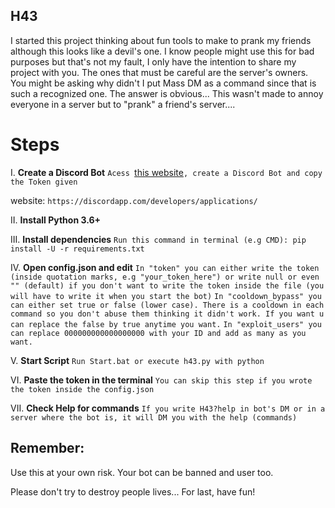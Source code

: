 ## H43

I started this project thinking about fun tools to make to prank my friends although this looks like a devil's one.
I know people might use this for bad purposes but that's not my fault, I only have the intention to share my project with you. The ones that must be careful are the server's owners.
You might be asking why didn't I put Mass DM as a command since that is such a recognized one. The answer is obvious... This wasn't made to annoy everyone in a server but to "prank" a friend's server....

# Steps

I. **Create a Discord Bot**
```Acess ```[this website](https://discordapp.com/developers/applications/)```, create a Discord Bot and copy the Token given```

website: ```https://discordapp.com/developers/applications/```

II. **Install Python 3.6+**

III. **Install dependencies**
```Run this command in terminal (e.g CMD): pip install -U -r requirements.txt```

IV. **Open config.json and edit**
```In "token" you can either write the token (inside quotation marks, e.g "your_token_here") or write null or even "" (default) if you don't want to write the token inside the file (you will have to write it when you start the bot)```
```In "cooldown_bypass" you can either set true or false (lower case). There is a cooldown in each command so you don't abuse them thinking it didn't work. If you want u can replace the false by true anytime you want.```
```In "exploit_users" you can replace 000000000000000000 with your ID and add as many as you want.```

V. **Start Script**
```Run Start.bat or execute h43.py with python```

VI. **Paste the token in the terminal**
```You can skip this step if you wrote the token inside the config.json```

VII. **Check Help for commands**
```If you write H43?help in bot's DM or in a server where the bot is, it will DM you with the help (commands)```

## Remember:
Use this at your own risk. Your bot can be banned and user too.

Please don't try to destroy people lives... 
For last, have fun!


